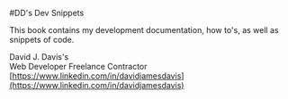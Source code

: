 #DD's Dev Snippets

This book contains my development documentation, how to's, as well as snippets of code.

David J. Davis's  
Web Developer Freelance Contractor  
[https://www.linkedin.com/in/davidjamesdavis](https://www.linkedin.com/in/davidjamesdavis)
